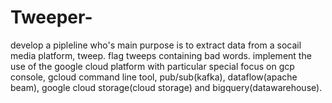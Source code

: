 # Tweeper-

develop a pipleline who's main purpose is to extract data from a socail media platform, tweep.
flag tweeps containing bad words.
implement the use of the google cloud platform with particular special focus on gcp console, gcloud command line tool, pub/sub(kafka), dataflow(apache beam), google cloud storage(cloud storage) and bigquery(datawarehouse).

